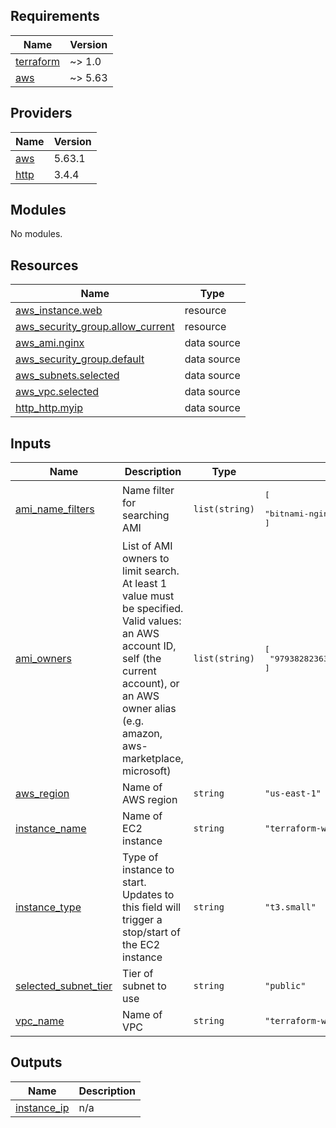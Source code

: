 <!-- BEGIN_TF_DOCS -->
## Requirements

| Name | Version |
|------|---------|
| <a name="requirement_terraform"></a> [terraform](#requirement\_terraform) | ~> 1.0 |
| <a name="requirement_aws"></a> [aws](#requirement\_aws) | ~> 5.63 |

## Providers

| Name | Version |
|------|---------|
| <a name="provider_aws"></a> [aws](#provider\_aws) | 5.63.1 |
| <a name="provider_http"></a> [http](#provider\_http) | 3.4.4 |

## Modules

No modules.

## Resources

| Name | Type |
|------|------|
| [aws_instance.web](https://registry.terraform.io/providers/hashicorp/aws/latest/docs/resources/instance) | resource |
| [aws_security_group.allow_current](https://registry.terraform.io/providers/hashicorp/aws/latest/docs/resources/security_group) | resource |
| [aws_ami.nginx](https://registry.terraform.io/providers/hashicorp/aws/latest/docs/data-sources/ami) | data source |
| [aws_security_group.default](https://registry.terraform.io/providers/hashicorp/aws/latest/docs/data-sources/security_group) | data source |
| [aws_subnets.selected](https://registry.terraform.io/providers/hashicorp/aws/latest/docs/data-sources/subnets) | data source |
| [aws_vpc.selected](https://registry.terraform.io/providers/hashicorp/aws/latest/docs/data-sources/vpc) | data source |
| [http_http.myip](https://registry.terraform.io/providers/hashicorp/http/latest/docs/data-sources/http) | data source |

## Inputs

| Name | Description | Type | Default | Required |
|------|-------------|------|---------|:--------:|
| <a name="input_ami_name_filters"></a> [ami\_name\_filters](#input\_ami\_name\_filters) | Name filter for searching AMI | `list(string)` | <pre>[<br>  "bitnami-nginx-1.27.0-0-linux-debian-12-x86_64-hvm-ebs-nami"<br>]</pre> | no |
| <a name="input_ami_owners"></a> [ami\_owners](#input\_ami\_owners) | List of AMI owners to limit search. At least 1 value must be specified. Valid values: an AWS account ID, self (the current account), or an AWS owner alias (e.g. amazon, aws-marketplace, microsoft) | `list(string)` | <pre>[<br>  "979382823631"<br>]</pre> | no |
| <a name="input_aws_region"></a> [aws\_region](#input\_aws\_region) | Name of AWS region | `string` | `"us-east-1"` | no |
| <a name="input_instance_name"></a> [instance\_name](#input\_instance\_name) | Name of EC2 instance | `string` | `"terraform-workshop-web-simple"` | no |
| <a name="input_instance_type"></a> [instance\_type](#input\_instance\_type) | Type of instance to start. Updates to this field will trigger a stop/start of the EC2 instance | `string` | `"t3.small"` | no |
| <a name="input_selected_subnet_tier"></a> [selected\_subnet\_tier](#input\_selected\_subnet\_tier) | Tier of subnet to use | `string` | `"public"` | no |
| <a name="input_vpc_name"></a> [vpc\_name](#input\_vpc\_name) | Name of VPC | `string` | `"terraform-workshop-vpc"` | no |

## Outputs

| Name | Description |
|------|-------------|
| <a name="output_instance_ip"></a> [instance\_ip](#output\_instance\_ip) | n/a |
<!-- END_TF_DOCS -->